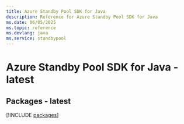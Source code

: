 ```yaml
---
title: Azure Standby Pool SDK for Java
description: Reference for Azure Standby Pool SDK for Java
ms.date: 06/05/2025
ms.topic: reference
ms.devlang: java
ms.service: standbypool
---
```

# Azure Standby Pool SDK for Java - latest
## Packages - latest
[!INCLUDE [packages](standby-pool-index.md)]